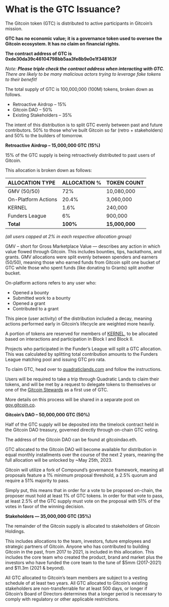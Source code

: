 # What is the GTC Issuance?

The Gitcoin token \(GTC\) is distributed to active participants in Gitcoin’s mission. 

**GTC has no economic value; it is a governance token used to oversee the Gitcoin ecosystem. It has no claim on financial rights.**

**The contract address of GTC is 0xde30da39c46104798bb5aa3fe8b9e0e1f348163f**

_Note: **Please triple check the contract address when interacting with GTC**. There are likely to be many malicious actors trying to leverage fake tokens to their benefit!_

The total supply of GTC is 100,000,000 \(100M\) tokens, broken down as follows.

* Retroactive Airdrop – 15%
* Gitcoin DAO – 50%
* Existing Stakeholders – 35%

The intent of this distribution is to split GTC evenly between past and future contributors. 50% to those who’ve built Gitcoin so far \(retro + stakeholders\) and 50% to the builders of tomorrow.

**Retroactive Airdrop – 15,000,000 GTC \(15%\)**

15% of the GTC supply is being retroactively distributed to past users of Gitcoin.

This allocation is broken down as follows:

| **ALLOCATION TYPE** | **ALLOCATION** % | **TOKEN** COUNT |
| :--- | :--- | :--- |
| GMV \(50/50\) | 72% | 10,080,000 |
| On-Platform Actions | 20.4% | 3,060,000 |
| KERNEL | 1.6% | 240,000 |
| Funders League | 6% | 900,000 |
| **Total** | **100%** | **15,000,000** |

_\(all users capped at 2% in each respective allocation group\)_

GMV – short for Gross Marketplace Value — describes any action in which value flowed through Gitcoin. This includes bounties, tips, hackathons, and grants. GMV allocations were split evenly between spenders and earners \(50/50\), meaning those who earned funds from Gitcoin split one bucket of GTC while those who spent funds \(like donating to Grants\) split another bucket. 

On-platform actions refers to any user who:

* Opened a bounty
* Submitted work to a bounty
* Opened a grant
* Contributed to a grant 

This piece \(user activity\) of the distribution included a decay, meaning actions performed early in Gitcoin’s lifecycle are weighted more heavily.

A portion of tokens are reserved for members of [KERNEL](http://kernel.community/), to be allocated based on interactions and participation in Block I and Block II.  
  
Projects who participated in the Funder’s League will split a GTC allocation. This was calculated by splitting total contribution amounts to the Funders League matching pool and issuing GTC pro rata.

To claim GTC, head over to [quadraticlands.com](https://gitcoin.co/quadraticlands?utm_source=gitcoin&utm_medium=blog&utm_campaign=gtclaunch) and follow the instructions.

Users will be required to take a trip through Quadratic Lands to claim their tokens, and will be met by a request to delegate tokens to themselves or one of the [Gitcoin Stewards](https://gov.gitcoin.co/t/introducing-stewards-governance/41) as a first use of GTC.

More details on this process will be shared in a separate post on [gov.gitcoin.co](https://gov.gitcoin.co/).

**Gitcoin’s DAO – 50,000,000 GTC \(50%\)**

Half of the GTC supply will be deposited into the timelock contract held in the Gitcoin DAO treasury, governed directly through on-chain GTC voting.

The address of the Gitcoin DAO can be found at gitcoindao.eth.

GTC allocated to the Gitcoin DAO will become available for distribution in equal monthly installments over the course of the next 2 years, meaning the full allocation will be unlocked by ~May 25th, 2023.

Gitcoin will utilize a fork of Compound’s governance framework, meaning all proposals feature a 1% minimum proposal threshold, a 2.5% quorum and require a 51% majority to pass.

Simply put, this means that in order for a vote to be proposed on-chain, the proposer must hold at least 1% of GTC tokens. In order for that vote to pass, at least 2.5% of the GTC supply must vote on the proposal with 51% of the votes in favor of the winning decision.

**Stakeholders — 35,000,000 GTC \(35%\)**

The remainder of the Gitcoin supply is allocated to stakeholders of Gitcoin Holdings.

This includes allocations to the team, investors, future employees and strategic partners of Gitcoin.  Anyone who has contributed to building Gitcoin in the past, from 2017 to 2021, is included in this allocation. This includes the core team who created the product, brand and market plus the investors who have funded the core team to the tune of $5mm \(2017-2021\) and $11.3m \(2021 & beyond\).

All GTC allocated to Gitcoin’s team members are subject to a vesting schedule of at least two years. All GTC allocated to Gitcoin’s existing stakeholders are non-transferrable for at least 500 days, or longer if Gitcoin’s Board of Directors determines that a longer period is necessary to comply with regulatory or other applicable restrictions.

